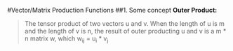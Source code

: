 #Vector/Matrix Production Functions
##1. Some concept
**Outer Product:**
> The tensor product of two vectors u and v. When the length of u is m and the length of v is n, the result of outer producting u and v is a m * n matrix w, which w<sub>ij</sub> = u<sub>i</sub> * v<sub>j</sub>
